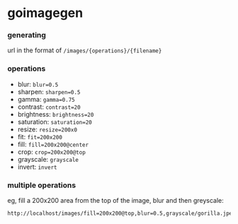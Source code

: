 # goimagegen

### generating

url in the format of `/images/{operations}/{filename}`

### operations

* blur: `blur=0.5`
* sharpen: `sharpen=0.5`
* gamma: `gamma=0.75`
* contrast: `contrast=20`
* brightness: `brightness=20`
* saturation: `saturation=20`
* resize: `resize=200x0`
* fit: `fit=200x200`
* fill: `fill=200x200@center`
* crop: `crop=200x200@top`
* grayscale: `grayscale`
* invert: `invert`

### multiple operations

eg, fill a 200x200 area from the top of the image, blur and then greyscale:

```bash
http://localhost/images/fill=200x200@top,blur=0.5,grayscale/gorilla.jpeg
```
